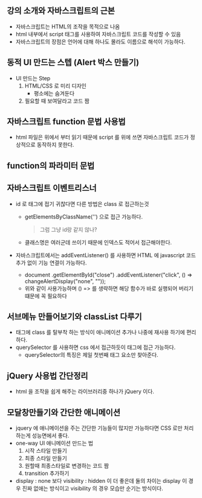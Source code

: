 ## 강의 소개와 자바스크립트의 근본

- 자바스크립트는 HTML의 조작을 목적으로 나옴
- html 내부에서 script 태그를 사용하여 자바스크립트 코드를 작성할 수 있음
- 자바스크립트의 장점은 언어에 대해 하나도 몰라도 이름으로 해석이 가능하다.

## 동적 UI 만드는 스텝 (Alert 박스 만들기)

- UI 만드는 Step
  1. HTML/CSS 로 미리 디자인
     - 평소에는 숨겨둔다
  2. 필요할 때 보여달라고 코드 짬

## 자바스크립트 function 문법 사용법

- html 파일은 위에서 부터 읽기 때문에 script 를 위에 쓰면 자바스크립트 코드가 정상적으로 동작하지 못한다.

## function의 파라미터 문법

## 자바스크립트 이벤트리스너

- id 로 태그에 접기 귀찮다면 다른 방법은 class 로 접근하는것
  - getElementsByClassName('') 으로 접근 가능하다.
    > 그럼 그냥 id랑 같지 않나?
  - 클래스명은 여러군데 쓰이기 때문에 인덱스도 적어서 접근해야한다.
- 자바스크립트에서는 addEventListener() 를 사용하면 HTML 에 javascript 코드 추가 없이 기능 연결이 가능하다.

  - document
    .getElementById("close")
    .addEventListener("click", () => changeAlertDisplay("none", ""));
  - 위와 같이 사용가능하며 () => 를 생략하면 해당 함수가 바로 실행되어 버리기 떄문에 꼭 필요하다

## 서브메뉴 만들어보기와 classList 다루기

- 태그에 class 를 탈부착 하는 방식이 애니메이션 추가나 나중에 재사용 하기에 편리하다.
- querySelector 를 사용하면 css 에서 접근하듯이 태그에 접근 가능하다.
  - querySelector의 특징은 제일 첫번째 태그 요소만 찾아준다.

## jQuery 사용법 간단정리

- html 을 조작을 쉽게 해주는 라이브러리중 하나가 jQuery 이다.

## 모달창만들기와 간단한 애니메이션

- jquery 에 애니메이션을 주는 간단한 기능들이 많지만 가능하다면 CSS 로만 처리하는게 성능면에서 좋다.
- one-way UI 애니메이션 만드는 법
  1. 시작 스타일 만들기
  2. 최종 스타일 만들기
  3. 원할때 최종스타일로 변경하는 코드 짬
  4. transition 추가하기
- display : none 보다 visibility : hidden 이 더 좋은데 둘의 차이는 display 이 경우 진짜 없애는 방식이고 visibility 의 경우 모습만 순기는 방식이다.
